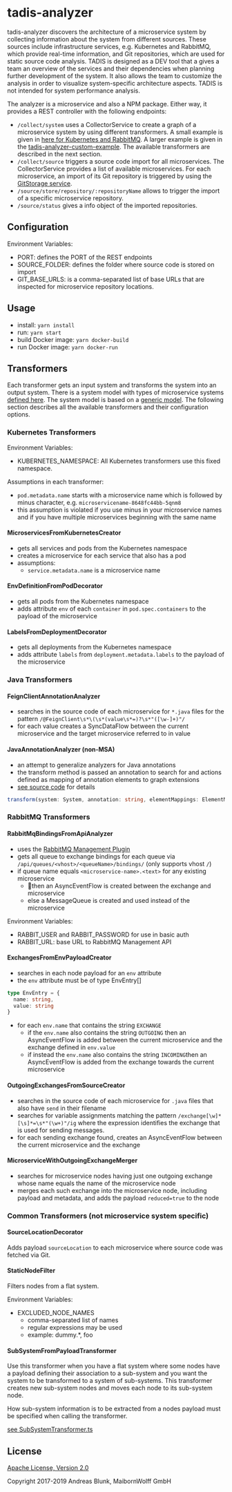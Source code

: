 # tadis-analyzer

tadis-analyzer discovers the architecture of a microservice system by collecting information about the system from different sources. These sources include infrastructure services, e.g. Kubernetes and RabbitMQ, which provide real-time information, and Git repositories, which are used for static source code analysis. TADIS is designed as a DEV tool that a gives a team an overview of the services and their dependencies when planning further development of the system. It also allows the team to customize the analysis in order to visualize system-specific architecture aspects. TADIS is not intended for system performance analysis.

The analyzer is a microservice and also a NPM package. Either way, it provides a REST controller with the following endpoints:
* `/collect/system` uses a CollectorService to create a graph of a microservice system by using different transformers. A small example is given in [here for Kubernetes and RabbitMQ](src/msa/collector/KubernetesRabbitMqCollector.ts). A larger example is given in the [tadis-analyzer-custom-example](../tadis-analyzer-custom-example/src/CustomCollector.service.ts). The available transformers are described in the next section.
* `/collect/source` triggers a source code import for all microservices. The CollectorService provides a list of available microservices. For each microservice, an import of its Git repository is triggered by using the [GitStorage service](src/source-code-analysis/git/GitStorage.service.ts).
* `/source/store/repository/:repositoryName` allows to trigger the import of a specific microservice repository.
* `/source/status` gives a info object of the imported repositories.

## Configuration

Environment Variables:
- PORT: defines the PORT of the REST endpoints
- SOURCE_FOLDER: defines the folder where source code is stored on import
- GIT_BASE_URLS: is a comma-separated list of base URLs that are inspected for microservice repository locations.

## Usage

* install: `yarn install`
* run: `yarn start`
* build Docker image: `yarn docker-build`
* run Docker image: `yarn docker-run`

## Transformers

Each transformer gets an input system and transforms the system into an output system. There is a system model with types of microservice systems [defined here](src/model/ms.ts). The system model is based on a [generic model](src/model/core.ts). The following section describes all the available transformers and their configuration options.

### Kubernetes Transformers

Environment Variables:
- KUBERNETES_NAMESPACE: All Kubernetes transformers use this fixed namespace.

Assumptions in each transformer:
- `pod.metadata.name` starts with a microservice name which is followed by minus character, e.g. `microservicename-8648fc44bb-5qnm8`
- this assumption is violated if you use minus in your microservice names and if you have multiple microservices beginning with the same name

#### MicroservicesFromKubernetesCreator

- gets all services and pods from the Kubernetes namespace
- creates a microservice for each service that also has a pod
- assumptions:
  - `service.metadata.name` is a microservice name

#### EnvDefinitionFromPodDecorator

- gets all pods from the Kubernetes namespace
- adds attribute `env` of each `container` in `pod.spec.containers` to the payload of the microservice

#### LabelsFromDeploymentDecorator

- gets all deployments from the Kubernetes namespace
- adds attribute `labels` from `deployment.metadata.labels` to the payload of the microservice

### Java Transformers

#### FeignClientAnnotationAnalyzer

- searches in the source code of each microservice for `*.java` files for the pattern `/@FeignClient\s*\(\s*(value\s*=)?\s*"([\w-]+)"/`
- for each value creates a SyncDataFlow between the current microservice and the target microservice referred to in value

#### JavaAnnotationAnalyzer (non-MSA)

- an attempt to generalize analyzers for Java annotations
- the transform method is passed an annotation to search for and actions defined as mapping of annotation elements to graph extensions
- [see source code](sources/tadis-analyzer/src/java/JavaAnnotationAnalyzer.ts) for details

````typescript
transform(system: System, annotation: string, elementMappings: ElementMapping[]): Promise<System> { ... }
````

### RabbitMQ Transformers

#### RabbitMqBindingsFromApiAnalyzer

- uses the [RabbitMQ Management Plugin](https://www.rabbitmq.com/management.html)
- gets all queue to exchange bindings for each queue via `/api/queues/<vhost>/<queueName>/bindings/` (only supports vhost `/`)
- if queue name equals `<microservice-name>.<text>` for any existing microservice
  - then an AsyncEventFlow is created between the exchange and microservice
  - else a MessageQueue is created and used instead of the microservice

Environment Variables:
- RABBIT_USER and RABBIT_PASSWORD for use in basic auth
- RABBIT_URL: base URL to RabbitMQ Management API

#### ExchangesFromEnvPayloadCreator

- searches in each node payload for an `env` attribute
- the `env` attribute must be of type EnvEntry[]

````typescript
type EnvEntry = {
  name: string,
  value: string
}
````

- for each `env.name` that contains the string `EXCHANGE`
  - if the `env.name` also contains the string `OUTGOING` then an AsyncEventFlow is added between the current microservice and the exchange defined in `env.value`
  - if instead the `env.name` also contains the string `INCOMING`then an AsyncEventFlow is added from the exchange towards the current microservice

#### OutgoingExchangesFromSourceCreator

- searches in the source code of each microservice for `.java` files that also have `send` in their filename
- searches for variable assignments matching the pattern `/exchange[\w]*[\s]*=\s*"(\w+)"/ig` where the expression identifies the exchange that is used for sending messages.
- for each sending exchange found, creates an AsyncEventFlow between the current microservice and the exchange

#### MicroserviceWithOutgoingExchangeMerger

- searches for microservice nodes having just one outgoing exchange whose name equals the name of the microservice node
- merges each such exchange into the microservice node, including payload and metadata, and adds the payload `reduced=true` to the node

### Common Transformers (not microservice system specific)

#### SourceLocationDecorator

Adds payload `sourceLocation` to each microservice where source code was fetched via Git.

#### StaticNodeFilter

Filters nodes from a flat system.

Environment Variables:
- EXCLUDED_NODE_NAMES
  - comma-separated list of names
  - regular expressions may be used
  - example: dummy.*, foo

#### SubSystemFromPayloadTransformer

Use this transformer when you have a flat system where some nodes have a payload defining their association to a sub-system and you want the system to be transformed to a system of sub-systems. This transformer creates new sub-system nodes and moves each node to its sub-system node.

How sub-system information is to be extracted from a nodes payload must be specified when calling the transformer.

[see SubSystemTransformer.ts](sources/tadis-analyzer/src/msa/common/SubSystemTransformer.ts)

## License

[Apache License, Version 2.0](LICENSE)

Copyright 2017-2019 Andreas Blunk, MaibornWolff GmbH
